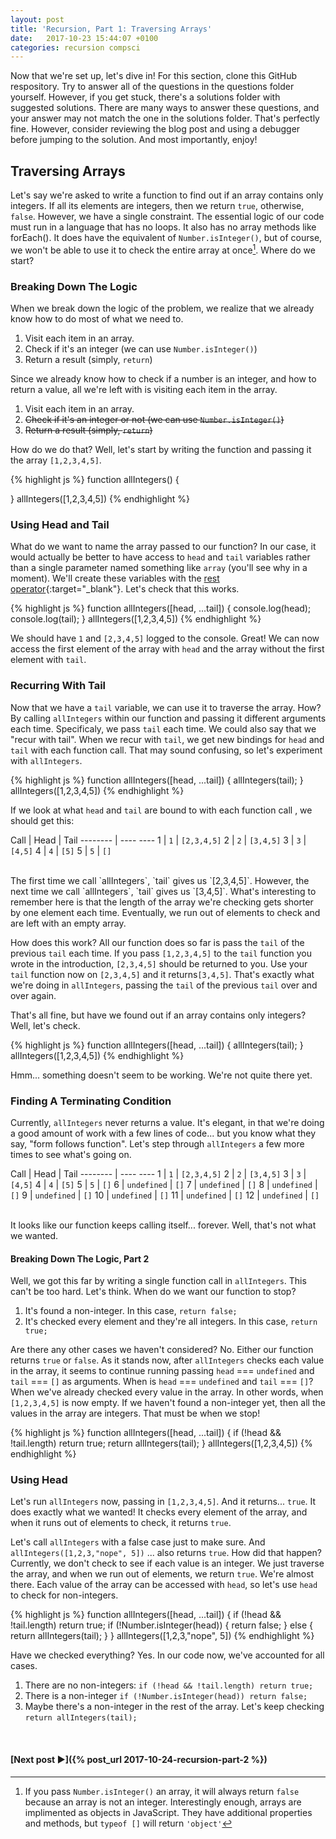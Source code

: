 ```yaml
---
layout: post
title: 'Recursion, Part 1: Traversing Arrays'
date:   2017-10-23 15:44:07 +0100
categories: recursion compsci
---
```


Now that we're set up, let's dive in!  For this section, clone this GitHub respository.  Try to answer all of the questions in the questions folder yourself.  However, if you get stuck, there's a solutions folder with suggested solutions.  There are many ways to answer these questions, and your answer may not match the one in the solutions folder.  That's perfectly fine.  However, consider reviewing the blog post and using a debugger before jumping to the solution.  And most importantly, enjoy!  

## Traversing Arrays


Let's say we're asked to write a function to find out if an array contains only integers.  If all its elements are integers, then we return `true`, otherwise, `false`.  However, we have a single constraint.  The essential logic of our code must run in a language that has no loops.  It also has no array methods like forEach().  It does have the equivalent of `Number.isInteger()`, but of course, we won't be able to use it to check the entire array at once[^footnote].  Where do we start?

[^footnote]: If you pass `Number.isInteger()` an array, it will always return `false` because an array is not an integer.  Interestingly enough, arrays are implimented as objects in JavaScript.  They have additional properties and methods, but `typeof []` will return `'object'`

### Breaking Down The Logic  

When we break down the logic of the problem, we realize that we already know how to do most of what we need to.

1. Visit each item in an array.
2. Check if it's an integer (we can use `Number.isInteger()`)
3. Return a result (simply, `return`)

Since we already know how to check if a number is an integer, and how to return a value, all we're left with is visiting each item in the array. 

1. Visit each item in an array.
2. ~~Check if it's an integer or not (we can use `Number.isInteger()`)~~
3. ~~Return a result (simply, `return`)~~

How do we do that?  Well, let's start by writing the function and passing it the array `[1,2,3,4,5]`. 

{% highlight js %}
function allIntegers() {
	
}
allIntegers([1,2,3,4,5])
{% endhighlight %}

### Using Head and Tail

What do we want to name the array passed to our function? In our case, it would actually be better to have access to `head` and `tail` variables rather than a single parameter named something like `array` (you'll see why in a moment).  We'll create these variables with the [rest operator](https://developer.mozilla.org/en-US/docs/Web/JavaScript/Reference/Functions/rest_parameters/ "Rest parameters"){:target="_blank"}.  Let's check that this works. 

{% highlight js %}
function allIntegers([head, ...tail]) {
  console.log(head);
  console.log(tail);
}
allIntegers([1,2,3,4,5])
{% endhighlight %}

We should have `1` and `[2,3,4,5]` logged to the console.  Great! We can now access the first element of the array with `head` and the array without the first element with `tail`.

### Recurring With Tail

Now that we have a `tail` variable, we can use it to traverse the array. How?  By calling `allIntegers` within our function and passing it different arguments each time.  Specificaly, we pass `tail` each time. We could also say that we "recur with tail". When we recur with `tail`, we get new bindings for `head` and `tail` with each function call.  That may sound confusing, so let's experiment with `allIntegers`.

{% highlight js %}
function allIntegers([head, ...tail]) {
  allIntegers(tail);
}
allIntegers([1,2,3,4,5])
{% endhighlight %}

If we look at what `head` and `tail` are bound to with each function call , we should get this:

Call     | Head | Tail
-------- | ----   ----
1 | `1` | `[2,3,4,5]`
2 | `2` | `[3,4,5]`
3 | `3` | `[4,5]`
4 | `4` | `[5]`
5 | `5` | `[]` 

<br/>
The first time we call `allIntegers`, `tail` gives us `[2,3,4,5]`.  However, the next time we call `allIntegers`, `tail` gives us `[3,4,5]`.  What's interesting to remember here is that the length of the array we're checking gets shorter by one element each time.  Eventually, we run out of elements to check and are left with an empty array.

How does this work?  All our function does so far is pass the `tail` of the previous `tail` each time. If you pass `[1,2,3,4,5]` to the `tail` function you wrote in the introduction, `[2,3,4,5]` should be returned to you.  Use your `tail` function now on `[2,3,4,5]` and it returns`[3,4,5]`.  That's exactly what we're doing in `allIntegers`, passing the `tail` of the previous `tail` over and over again.

That's all fine, but have we found out if an array contains only integers?  Well, let's check.

{% highlight js %}
function allIntegers([head, ...tail]) {
  allIntegers(tail);
}
allIntegers([1,2,3,4,5])
{% endhighlight %}

Hmm... something doesn't seem to be working.  We're not quite there yet.

### Finding A Terminating Condition

Currently, `allIntegers` never returns a value.  It's elegant, in that we're doing a good amount of work with a few lines of code... but you know what they say, "form follows function".  Let's step through `allIntegers` a few more times to see what's going on.

Call     | Head | Tail
-------- | ----   ----
1 | `1` | `[2,3,4,5]`
2 | `2` | `[3,4,5]`
3 | `3` | `[4,5]`
4 | `4` | `[5]`
5 | `5` | `[]`
6 | `undefined` | `[]`
7 | `undefined` | `[]`
8 | `undefined` | `[]`
9 | `undefined` | `[]`
10 | `undefined` | `[]`
11 | `undefined` | `[]`
12 | `undefined` | `[]`


<br/>
It looks like our function keeps calling itself... forever.  Well, that's not what we wanted.

#### Breaking Down The Logic, Part 2
Well, we got this far by writing a single function call in `allIntegers`.  This can't be too hard.  Let's think.  When do we want our function to stop?
1. It's found a non-integer.  In this case, `return false;`
2. It's checked every element and they're all integers. In this case, `return true;`

Are there any other cases we haven't considered? No. Either our function returns `true` or `false`.  As it stands now, after `allIntegers` checks each value in the array, it seems to continue running passing `head` === `undefined` and `tail` === `[]` as arguments. When is  `head` === `undefined` and `tail` === `[]`? When we've already checked every value in the array.  In other words, when `[1,2,3,4,5]` is now empty.  If we haven't found a non-integer yet, then all the values in the array are integers.  That must be when we stop!

{% highlight js %}
function allIntegers([head, ...tail]) {
  if (!head && !tail.length) return true;
  return allIntegers(tail);
}
allIntegers([1,2,3,4,5])
{% endhighlight %}



### Using Head
 
Let's run `allIntegers` now, passing in `[1,2,3,4,5]`.  And it returns... `true`.  It does exactly what we wanted! It checks every element of the array, and when it runs out of elements to check, it returns `true`. 

Let's call `allIntegers` with a false case just to make sure. And `allIntegers([1,2,3,"nope", 5])` ... also returns `true`.  How did that happen?  Currently, we don't check to see if each value is an integer.  We just traverse the array, and when we run out of elements, we return `true`.  We're almost there.  Each value of the array can be accessed with `head`, so let's use `head` to check for non-integers.

{% highlight js %}
function allIntegers([head, ...tail]) {
  if (!head && !tail.length) return true;
  if (!Number.isInteger(head)) {
    return false;
  } else {
    return allIntegers(tail);
  }
}
allIntegers([1,2,3,"nope", 5])
{% endhighlight %}

Have we checked everything?  Yes.  In our code now, we've accounted for all cases.

1.  There are no non-integers: `if (!head && !tail.length) return true;`
2.  There is a non-integer `if (!Number.isInteger(head)) return false;`
3.  Maybe there's a non-integer in the rest of the array.  Let's keep checking `return allIntegers(tail);`


<br/>

#### [Next post &#9658;]({% post_url 2017-10-24-recursion-part-2 %})

